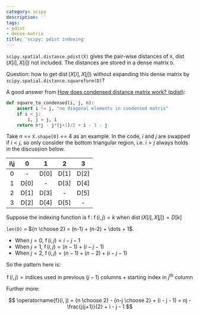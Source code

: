 ```yaml
---
category: scipy
description: ''
tags:
- pdist
- dense-matrix
title: 'scipy: pdist indexing'
---
```


`scipy.spatial.distance.pdist(X)` gives the pair-wise distances of `X`, $\operatorname{dist}(X[i], X[i])$ not included. The distances are stored in a dense matrix `D`. 

Question: how to get $\operatorname{dist}(X[i], X[j])$ without expanding this dense matrix by `scipy.spatial.distance.squareform(D)`?

A good answer from [How does condensed distance matrix work? (pdist)](https://stackoverflow.com/questions/13079563/how-does-condensed-distance-matrix-work-pdist):

```python
def square_to_condensed(i, j, n):
    assert i != j, "no diagonal elements in condensed matrix"
    if i < j:
        i, j = j, i
    return n*j - j*(j+1)/2 + i - 1 - j
```

Take $n$ == `X.shape[0]` == $4$ as an example. In the code, $i$ and $j$ are swapped if $i < j$, so only consider the bottom triangular region, i.e. $i > j$ always holds in the discussion below.

| i\j |   0  |   1  |   2  |   3  |
|:---:|:----:|:----:|:----:|:----:|
|  0  |   -  | D[0] | D[1] | D[2] |
|  1  | D[0] |   -  | D[3] | D[4] |
|  2  | D[1] | D[3] |   -  | D[5] |
|  3  | D[2] | D[4] | D[5] |   -  |

Suppose the indexing function is $\operatorname{f}$: $\operatorname{f}(i, j) = k$ when $\operatorname{dist}(X[i], X[j]) = D[k]$

`len(D)` = ${n \choose 2} = (n-1) + (n-2) + \dots + 1$. 

- When $j = 0$, $\operatorname{f}(i, j) = i - j - 1$
- When $j = 1$, $\operatorname{f}(i, j) = (n-1) + (i - j - 1)$
- When $j = 2$, $\operatorname{f}(i, j) = (n-1) + (n-2) + (i - j - 1)$

So the pattern here is:

$$
\operatorname{f}(i, j) = \text{indices used in previous } (j-1) \text{ columns} + \text{starting index in } j^{\text{th}} \text{ column} 
$$

Further more:

$$
\operatorname{f}(i, j) = {n \choose 2} - {n-j \choose 2} + (i - j - 1) = nj - \frac{j(j+1)}{2} + i - j - 1
$$